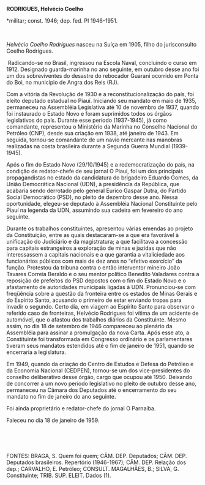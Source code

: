 **RODRIGUES, Helvécio Coelho**

\*militar; const. 1946; dep. fed. PI 1946-1951.

 

*Helvécio Coelho Rodrigues* nasceu na Suíça em 1905, filho do
jurisconsulto Coelho Rodrigues.

 Radicando-se no Brasil, ingressou na Escola Naval, concluindo o curso
em 1912. Designado guarda-marinha no ano seguinte, em outubro desse ano
foi um dos sobreviventes do desastre do rebocador Guarani ocorrido em
Ponta do Boi, no município de Angra dos Reis (RJ).

Com a vitória da Revolução de 1930 e a reconstitucionalização do país,
foi eleito deputado estadual no Piauí. Iniciando seu mandato em maio de
1935, permaneceu na Assembléia Legislativa até 10 de novembro de 1937,
quando foi instaurado o Estado Novo e foram suprimidos todos os órgãos
legislativos do país. Durante esse período (1937-1945), já como
comandante, representou o Ministério da Marinha no Conselho Nacional do
Petróleo (CNP), desde sua criação em 1938, até janeiro de 1943. Em
seguida, tornou-se comandante de um navio mercante nas manobras
realizadas na costa brasileira durante a Segunda Guerra Mundial
(1939-1945).

Após o fim do Estado Novo (29/10/1945) e a redemocratização do país, na
condição de redator-chefe de seu jornal O Piauí, foi um dos principais
propagandistas no estado da candidatura do brigadeiro Eduardo Gomes, da
União Democrática Nacional (UDN), à presidência da República, que
acabaria sendo derrotado pelo general Eurico Gaspar Dutra, do Partido
Social Democrático (PSD), no pleito de dezembro desse ano. Nessa
oportunidade, elegeu-se deputado à Assembléia Nacional Constituinte pelo
Piauí na legenda da UDN, assumindo sua cadeira em fevereiro do ano
seguinte.

Durante os trabalhos constituintes, apresentou várias emendas ao projeto
da Constituição, entre as quais destacaram-se a que era favorável à
unificação do Judiciário e da magistratura; a que facilitava a concessão
para capitais estrangeiros a exploração de minas e jazidas que não
interessassem a capitais nacionais e a que garantia a vitaliciedade aos
funcionários públicos com mais de dez anos no “efetivo exercício” da
função. Protestou da tribuna contra o então interventor mineiro João
Tavares Correia Beraldo e o seu mentor político Benedito Valadares
contra a reposição de prefeitos do PSD depostos com o fim do Estado Novo
e o afastamento de autoridades municipais ligadas à UDN. Pronunciou-se
com freqüência sobre a questão da fronteira entre os estados de Minas
Gerais e do Espírito Santo, acusando o primeiro de estar enviando tropas
para invadir o segundo. Certo dia, em viagem ao Espírito Santo para
observar o referido caso de fronteiras, Helvécio Rodrigues foi vítima de
um acidente de automóvel, que o afastou dos trabalhos diários da
Constituinte. Mesmo assim, no dia 18 de setembro de 1946 compareceu ao
plenário da Assembléia para assinar a promulgação da nova Carta. Após
esse ato, a Constituinte foi transformada em Congresso ordinário e os
parlamentares tiveram seus mandatos estendidos até o fim de janeiro de
1951, quando se encerraria a legislatura.

Em 1949, quando da criação do Centro de Estudos e Defesa do Petróleo e
da Economia Nacional (CEDPEN), tornou-se um dos vice-presidentes do
conselho deliberativo desse órgão, cargo que ocupou até 1950. Deixando
de concorrer a um novo período legislativo no pleito de outubro desse
ano, permaneceu na Câmara dos Deputados até o encerramento do seu
mandato no fim de janeiro do ano seguinte.

Foi ainda proprietário e redator-chefe do jornal O Parnaíba.

Faleceu no dia 18 de janeiro de 1959.

 

 

FONTES: BRAGA, S. Quem foi quem; CÂM. DEP. Deputados; CÂM. DEP.
Deputados brasileiros. Repertório (1946-1967); CÂM. DEP. Relação dos
dep.; CARVALHO, E. Petróleo; CONSULT. MAGALHÃES, B.; SILVA, G.
Constituinte; TRIB. SUP. ELEIT. Dados (1).

 
